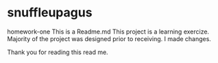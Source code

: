 # snuffleupagus
homework-one
This is a Readme.md
This project is a learning exercize. 
Majority of the project was designed prior to receiving. 
I made changes.

Thank you for reading this read me.

